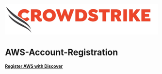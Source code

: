 ![](https://raw.githubusercontent.com/CrowdStrike/falconpy/main/docs/asset/cs-logo.png)

# AWS-Account-Registration

#### [Register AWS with Discover](Discover/README.md)
